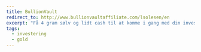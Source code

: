 ```yaml
---
title: BullionVault
redirect_to: http://www.bullionvaultaffiliate.com/lsolesen/en
excerpt: "Få 4 gram sølv og lidt cash til at komme i gang med din investering"
tags:
  - investering
  - gold
---
```

